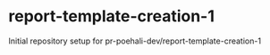 # report-template-creation-1

Initial repository setup for pr-poehali-dev/report-template-creation-1
